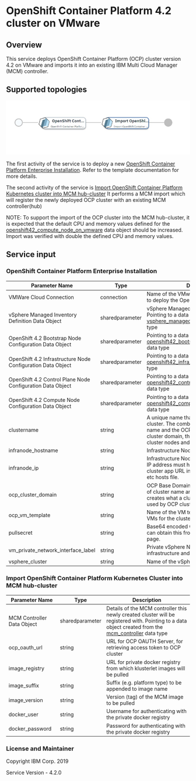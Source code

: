 # OpenShift Container Platform 4.2 cluster on VMware 

## Overview
This service deploys OpenShift Container Platform (OCP) cluster version 4.2 on VMware and imports it into an existing IBM Multi Cloud Manager (MCM) controller.


## Supported topologies
![alt text](./OCP.jpg)

The first activity of the service is to deploy a new [OpenShift Container Platform Enterprise Installation](https://github.com/IBM-CAMHub-Open/template_openshift_installer/tree/4.2/vmware/terraform). Refer to the template documentation for more details. 

The second activity of the service is [Import OpenShift Container Platform Kubernetes cluster into MCM hub-cluster](https://github.com/IBM-CAMHub-Open/template_mcm_install/tree/3.2.1/OCP/terraform) It performs a MCM import which will register the newly deployed OCP cluster with an existing MCM controller(hub) 

NOTE: To support the import of the OCP cluster into the MCM hub-cluster, it is expected that the default CPU and memory values defined for the [openshift42_compute_node_on_vmware](https://github.com/IBM-CAMHub-Open/template_cam_common/blob/4.1.0/common/datatypes/openshift42_compute_node_on_vmware.json) data object should be increased.  Import was verified with double the defined CPU and memory values.


## Service input

### OpenShift Container Platform Enterprise Installation

| Parameter Name | Type | Description |
| ----- | ----------| ----- |
| VMWare Cloud Connection | connection | Name of the VMware cloud connection used to deploy the OpenShift Container Platform |
| vSphere Managed Inventory Definition Data Object | sharedparameter | vSphere Managed Inventory Definition. Pointing to a data object created from the [vsphere_managed_inventory_definition](https://github.com/IBM-CAMHub-Open/template_cam_common/blob/3.2.1/common/datatypes/vsphere_inventory.json) data type |
| OpenShift 4.2 Bootstrap Node Configuration Data Object | sharedparameter | Pointing to a data object created from the [openshift42_bootstrap_node_on_vmware](https://github.com/IBM-CAMHub-Open/template_cam_common/blob/4.1.0/common/datatypes/openshift42_bootstrap_node_on_vmware.json) data type |
| OpenShift 4.2 Infrastructure Node Configuration Data Object | sharedparameter | Pointing to a data object created from the [openshift42_infra_node_on_vmware](https://github.com/IBM-CAMHub-Open/template_cam_common/blob/4.1.0/common/datatypes/openshift42_infra_node_on_vmware.json) data type |
| OpenShift 4.2 Control Plane Node Configuration Data Object | sharedparameter | Pointing to a data object created from the [openshift42_control_plane_node_on_vmware](https://github.com/IBM-CAMHub-Open/template_cam_common/blob/4.1.0/common/datatypes/openshift42_control_plane_node_on_vmware.json) data type |
| OpenShift 4.2 Compute Node Configuration Data Object | sharedparameter | Pointing to a data object created from the [openshift42_compute_node_on_vmware](https://github.com/IBM-CAMHub-Open/template_cam_common/blob/4.1.0/common/datatypes/openshift42_compute_node_on_vmware.json) data type |
| clustername | string | A unique name that identifies each OCP cluster. The combination of this cluster name and the OCP domain name creates a cluster domain, that will be used by OCP cluster nodes and the URLs. |
| infranode_hostname | string | Infrastructure Node Hostname |
| infranode_ip | string | Infrastructure Node Public IP Address. This IP address must have a mapping to the OCP cluster app URL in your DNS or in your local etc hosts file. |
| ocp\_cluster\_domain | string | OCP Base Domain Name. The combination of cluster name and this domain name creates what a cluster domain, that will be used by OCP cluster nodes and the URLs. |
| ocp\_vm\_template | string | Name of the VM template to clone to create VMs for the cluster. |
| pullsecret | string | Base64 encoded OCP image pull secret. You can obtain this from your Red Hat account page. |
| vm\_private\_network_interface_label | string | Private vSphere Network name for infrastructure and OCP cluster VM. |
| vsphere_cluster | string | Name of the vSphere cluster. |

### Import OpenShift Container Platform Kubernetes Cluster into MCM hub-cluster

| Parameter Name | Type | Description |
| ----- | ----------| ----- |
| MCM Controller Data Object | sharedparameter | Details of the MCM controller this newly created cluster will be registered with. Pointing to a data object created from the [mcm_controller](https://github.com/IBM-CAMHub-Open/template_cam_common/blob/3.2.1/common/datatypes/mcm_controller.json) data type |
| ocp\_oauth\_url | string | URL for OCP OAUTH Server, for retrieving access token to OCP cluster |
| image_registry | string | URL for private docker registry from which klusterlet images will be pulled |
| image_suffix | string | Suffix (e.g. platform type) to be appended to image name |
| image_version | string | Version (tag) of the MCM image to be pulled |
| docker_user | string | Username for authenticating with the private docker registry |
| docker_password | string | Password for authenticating with the private docker registry |

### License and Maintainer

Copyright IBM Corp. 2019

Service Version - 4.2.0  
